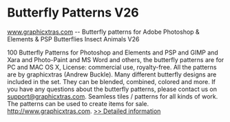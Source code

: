 # Butterfly Patterns V26
www.graphicxtras.com -- Butterfly patterns for Adobe Photoshop & Elements & PSP Butterflies Insect Animals V26

100 Butterfly Patterns for Photoshop and Elements and PSP and GIMP and Xara and Photo-Paint and MS Word and others, the butterfly patterns are for PC and MAC OS X, License: commercial use, royalty-free. All the patterns are by graphicxtras (Andrew Buckle). Many different butterfly designs are included in the set. They can be blended, combined, colored and more. If you have any questions about the butterfly patterns, please contact us on support@graphicxtras.com. Seamless tiles / patterns for all kinds of work. The patterns can be used to create items for sale. http://www.graphicxtras.com.
[>> Detailed information](https://secure.shareit.com/shareit/product.html?productid=300469046&affiliateid=200057808)